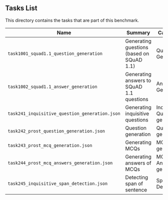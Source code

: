 ## Tasks List 

This directory contains the tasks that are part of this benchmark. 


Name | Summary | Category
---- | ----------- | --------
`task1001_squad1.1_question_generation` | Generating guestions (based on SQuAD 1.1) | Question Generation  
`task1002_squad1.1_answer_generation` | Generating answers to SQuAD 1.1 questions | Answer Generation
`task241_inquisitive_question_generation.json` | Generating inquisitive questions | Inquisitive Question generation
`task242_prost_question_generation.json` | Question generation | Question generation
`task243_prost_mcq_generation.json` | Generating MCQs | MCQ generation
`task244_prost_mcq_answers_generation.json` | Generating answers of MCQs | MCQ Answer generation
`task245_inquisitive_span_detection.json` | Detecting span of sentence | Span Detection

